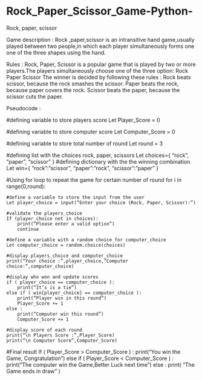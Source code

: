 # Rock_Paper_Scissor_Game-Python-
Rock, paper, scissor

Game description :
                              Rock ,paper,scissor is an intransitive hand game,usually played between two people,in which each player simultaneously forms one one of the three shapes using the hand.

Rules :
Rock, Paper, Scissor is a popular game that is played by two or more players.The players simultaneously choose one of the three option:
Rock
Paper
Scissor
The winner is decided by following these rules :
Rock beats scissor, because the rock smashes the scissor.
Paper beats the rock, because paper covers the rock.
Scissor beats the paper, because the scissor cuts the paper.

Pseudocode :

#defining variable to store players score
Let Player_Score = 0

#defining variable to store computer score
Let Computer_Score = 0

#defining variable to store total number of round
Let round = 3

#defining list with the choices rock, paper, scissors
Let choices={
		    “rock”,
		    “paper”,
		    “scissor”
}
#defining dictionary with the the winning combination
Let win={
   	     “rock”:”scissor”,
	     “paper”:”rock”,
  	     “scissor”:”paper” 
}

#Using for loop to repeat the game for certain number of round
for i in range(0,round):

	#define a variable to store the input from the user
	Let player_choice = input(“Enter your choice (Rock, Paper, Scissor):”)

 	#validate the players_choice
	If (player_choice not in choices):
		print(“Please enter a valid option”)
		continue

	#define a variable with a random choice for computer_choice
	Let computer_choice = random.choice(choices)

	#display players_choice and computer_choice
	print(“Your choice :”,player_choice,”Computer choice:”,computer_choice)

	#display who won and update scores
	if ( player_choice == computer_choice ):
		print(“It’s is a tie”)
	else if ( win[player_choice] == computer_choice ):
		print(“Player win in this round”)
		Player_Score += 1
	else : 
		print(“Computer win this round”)
		Computer_Score += 1

	#display score of each round 
	print(“\n Players Score :”,Player_Score)
	print(“\n Computer Score”,Computer_Score)

#Final result
If ( Player_Score > Computer_Score ) : 
	print(“You win the Game, Congratulation”)
else if ( Player_Score < Computer_Score ) : 
	print(“The computer win the Game,Better Luck next time”)
else : 
 	print( “The Game ends in draw” )

		


